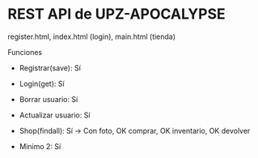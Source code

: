 # REST API de UPZ-APOCALYPSE

register.html, index.html (login), main.html (tienda)

Funciones

-	Registrar(save): Sí

-	Login(get): Sí

-	Borrar usuario: Sí

-	Actualizar usuario: Sí

-	Shop(findall): Sí -> Con foto, OK comprar, OK inventario, OK devolver

-	Minimo 2: Sí



